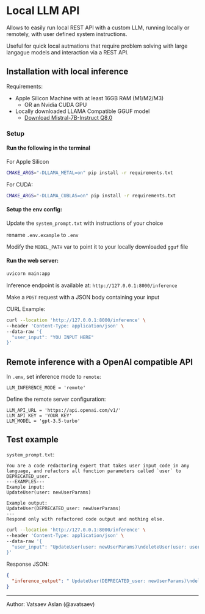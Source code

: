 # Local LLM API

Allows to easily run local REST API with a custom LLM, running locally or remotely, with user defined system instructions.

Useful for quick local autmations that require problem solving with large langague models and interaction via a REST API.

## Installation with local inference

Requirements:

- Apple Silicon Machine with at least 16GB RAM (M1/M2/M3)
  - OR an Nvidia CUDA GPU
- Locally downloaded LLAMA Compatible GGUF model
  - [Download Mistral-7B-Instruct Q8.0](https://huggingface.co/TheBloke/Mistral-7B-Instruct-v0.2-GGUF/tree/main)

### Setup

#### Run the following in the terminal

For Apple Silicon

```bash
CMAKE_ARGS="-DLLAMA_METAL=on" pip install -r requirements.txt
```

For CUDA:

```bash
CMAKE_ARGS="-DLLAMA_CUBLAS=on" pip install -r requirements.txt
```

#### Setup the env config:

Update the `system_prompt.txt` with instructions of your choice

rename `.env.example` to `.env`

Modify the `MODEL_PATH` var to point it to your locally downloaded `gguf` file

#### Run the web server:

```bash
uvicorn main:app
```

Inference endpoint is available at: `http://127.0.0.1:8000/inference`

Make a `POST` request with a JSON body containing your input

CURL Example:

```bash
curl --location 'http://127.0.0.1:8000/inference' \
--header 'Content-Type: application/json' \
--data-raw '{
  "user_input": "YOU INPUT HERE"
}'

```

## Remote inference with a OpenAI compatible API

In `.env`, set inference mode to `remote`:

```
LLM_INFERENCE_MODE = 'remote'
```

Define the remote server configuration:

```
LLM_API_URL = 'https://api.openai.com/v1/'
LLM_API_KEY = 'YOUR_KEY'
LLM_MODEL = 'gpt-3.5-turbo'
```

## Test example

`system_prompt.txt`:

```
You are a code redactoring expert that takes user input code in any language, and refactors all function parameters called `user` to DEPRECATED_user.
---EXAMPLES---
Example input:
UpdateUser(user: newUserParams)

Example output:
UpdateUser(DEPRECATED_user: newUserParams)
---
Respond only with refactored code output and nothing else.

```

```bash
curl --location 'http://127.0.0.1:8000/inference' \
--header 'Content-Type: application/json' \
--data-raw '{
  "user_input": "UpdateUser(user: newUserParams)\ndeleteUser(user: user)\ncreateUser({user: {...userParams}})"
}'
```

Response JSON:

```json
{
  "inference_output": " UpdateUser(DEPRECATED_user: newUserParams)\ndeleteUser(DEPRECATED_user: DEPRECATED_user)\ncreateUser({DEPRECATED_user: {...newUserParams}})"
}
```

---

Author: Vatsaev Aslan (@avatsaev)
